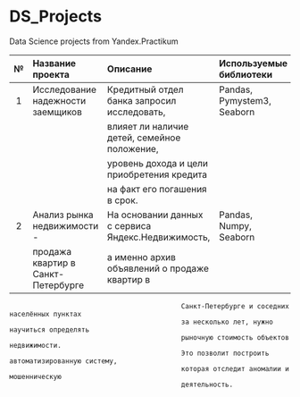 # DS_Projects
Data Science projects from Yandex.Practikum

|   №   | Название проекта                   | Описание                                          | Используемые библиотеки      |
| :---: | :---                               | :---                                              | :---                         |
|   1   | Исследование надежности заемщиков  | Кредитный отдел банка запросил исследовать,       | Pandas, Pymystem3, Seaborn   |
|       |                                    | влияет ли  наличие детей, семейное положение,     |                              |
|       |                                    | уровень дохода и  цели приобретения кредита       |                              |
|       |                                    | на факт его погашения в срок.                     |                              |
|   2   | Анализ рынка недвижимости  -       | На основании данных с сервиса Яндекс.Недвижимость,| Pandas, Numpy, Seaborn       |
|       | продажа квартир в Санкт-Петербурге | а именно архив объявлений о продаже квартир в     |                              |
                                               Санкт-Петербурге и соседних населённых пунктах
                                               за несколько лет, нужно научиться определять 
                                               рыночную стоимость объектов недвижимости.
                                               Это позволит построить автоматизированную систему,
                                               которая отследит аномалии и мошенническую 
                                               деятельность.

